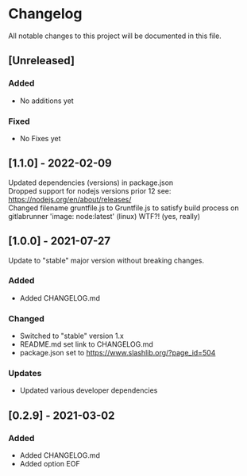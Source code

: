 # Changelog

All notable changes to this project will be documented in this file.

## [Unreleased]

### Added

- No additions yet

### Fixed

- No Fixes yet

## [1.1.0] - 2022-02-09

Updated dependencies (versions) in package.json  
Dropped support for nodejs versions prior 12 see: https://nodejs.org/en/about/releases/  
Changed filename gruntfile.js to Gruntfile.js to satisfy build process on gitlabrunner 'image: node:latest' (linux) WTF?! (yes, really)

## [1.0.0] - 2021-07-27

Update to "stable" major version without breaking changes.

### Added
- Added CHANGELOG.md

### Changed
- Switched to "stable" version 1.x
- README.md set link to CHANGELOG.md
- package.json set to https://www.slashlib.org/?page_id=504

### Updates
- Updated various developer dependencies

## [0.2.9] - 2021-03-02

### Added

- Added CHANGELOG.md
- Added option EOF

